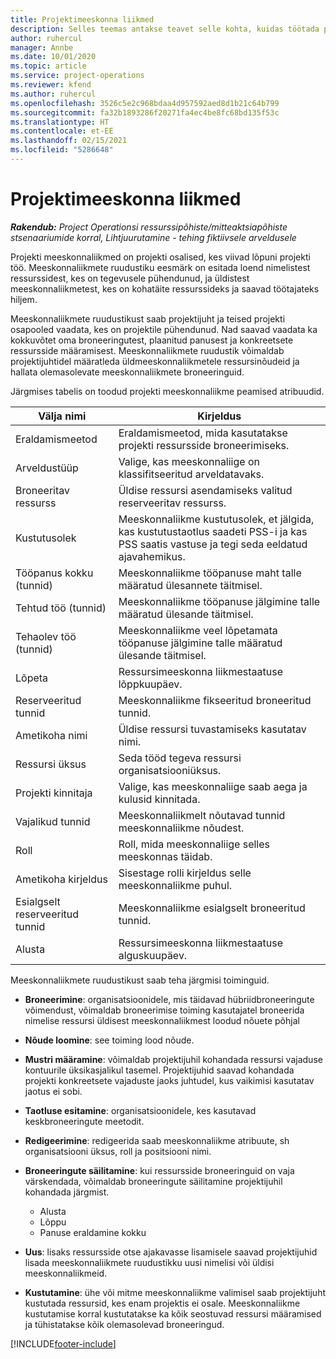 ```yaml
---
title: Projektimeeskonna liikmed
description: Selles teemas antakse teavet selle kohta, kuidas töötada projekti meeskonnaliikmete teabe, atribuutide ja kavandamisega.
author: ruhercul
manager: Annbe
ms.date: 10/01/2020
ms.topic: article
ms.service: project-operations
ms.reviewer: kfend
ms.author: ruhercul
ms.openlocfilehash: 3526c5e2c968bdaa4d957592aed8d1b21c64b799
ms.sourcegitcommit: fa32b1893286f20271fa4ec4be8fc68bd135f53c
ms.translationtype: HT
ms.contentlocale: et-EE
ms.lasthandoff: 02/15/2021
ms.locfileid: "5286648"
---
```

# <a name="project-team-members"></a>Projektimeeskonna liikmed

_**Rakendub:** Project Operationsi ressurssipõhiste/mitteaktsiapõhiste stsenaariumide korral,  Lihtjuurutamine - tehing fiktiivsele arveldusele_

Projekti meeskonnaliikmed on projekti osalised, kes viivad lõpuni projekti töö. Meeskonnaliikmete ruudustiku eesmärk on esitada loend nimelistest ressurssidest, kes on tegevusele pühendunud, ja üldistest meeskonnaliikmetest, kes on kohatäite ressurssideks ja saavad töötajateks hiljem.

Meeskonnaliikmete ruudustikust saab projektijuht ja teised projekti osapooled vaadata, kes on projektile pühendunud. Nad saavad vaadata ka kokkuvõtet oma broneeringutest, plaanitud panusest ja konkreetsete ressursside määramisest. Meeskonnaliikmete ruudustik võimaldab projektijuhtidel määratleda üldmeeskonnaliikmetele ressursinõudeid ja hallata olemasolevate meeskonnaliikmete broneeringuid.

Järgmises tabelis on toodud projekti meeskonnaliikme peamised atribuudid.

| Välja nimi          | Kirjeldus                                                                                                                                                                  |
|--------------------------|-----------------------------------------------------------------------------------------------------------------------------------------------------------------------------------|
| Eraldamismeetod        | Eraldamismeetod, mida kasutatakse projekti ressursside broneerimiseks.                                                                         |
| Arveldustüüp             | Valige, kas meeskonnaliige on klassifitseeritud arveldatavaks.                                                                                                                                       |
| Broneeritav ressurss        | Üldise ressursi asendamiseks valitud reserveeritav ressurss.                                                                                                                   |
| Kustutusolek            | Meeskonnaliikme kustutusolek, et jälgida, kas kustutustaotlus saadeti PSS-i ja kas PSS saatis vastuse ja tegi seda eeldatud ajavahemikus. |
| Tööpanus kokku (tunnid)     | Meeskonnaliikme tööpanuse maht talle määratud ülesannete täitmisel.                                                                                                                         |
| Tehtud töö (tunnid) | Meeskonnaliikme tööpanuse jälgimine talle määratud ülesande täitmisel.                                                                                           |
| Tehaolev töö (tunnid) | Meeskonnaliikme veel lõpetamata tööpanuse jälgimine talle määratud ülesande täitmisel.                                                                                    |
| Lõpeta                   | Ressursimeeskonna liikmestaatuse lõppkuupäev.                                                                                                                                            |
| Reserveeritud tunnid        | Meeskonnaliikme fikseeritud broneeritud tunnid.                                                                                                                                                                |
| Ametikoha nimi            | Üldise ressursi tuvastamiseks kasutatav nimi.                                                                                                                                   |
| Ressursi üksus          | Seda tööd tegeva ressursi organisatsiooniüksus.                                                                                                                      |
| Projekti kinnitaja         | Valige, kas meeskonnaliige saab aega ja kulusid kinnitada.                                                                                                                     |
| Vajalikud tunnid           | Meeskonnaliikmelt nõutavad tunnid meeskonnaliikme nõudest.                                                                                                                       |
| Roll                     | Roll, mida meeskonnaliige selles meeskonnas täidab.                                                                                                                                |
| Ametikoha kirjeldus     | Sisestage rolli kirjeldus selle meeskonnaliikme puhul.                                                                                                                             |
| Esialgselt reserveeritud tunnid        | Meeskonnaliikme esialgselt broneeritud tunnid.                                                                                                                                                                 |
| Alusta                    | Ressursimeeskonna liikmestaatuse alguskuupäev.                                                                                                                                          |

Meeskonnaliikmete ruudustikust saab teha järgmisi toiminguid.

- **Broneerimine**: organisatsioonidele, mis täidavad hübriidbroneeringute võimendust, võimaldab broneerimise toiming kasutajatel broneerida nimelise ressursi üldisest meeskonnaliikmest loodud nõuete põhjal
- **Nõude loomine**: see toiming lood nõude.
- **Mustri määramine**: võimaldab projektijuhil kohandada ressursi vajaduse kontuurile üksikasjalikul tasemel. Projektijuhid saavad kohandada projekti konkreetsete vajaduste jaoks juhtudel, kus vaikimisi kasutatav jaotus ei sobi.
- **Taotluse esitamine**: organisatsioonidele, kes kasutavad keskbroneeringute meetodit.
- **Redigeerimine**: redigeerida saab meeskonnaliikme atribuute, sh organisatsiooni üksus, roll ja positsiooni nimi.
- **Broneeringute säilitamine**: kui ressursside broneeringuid on vaja värskendada, võimaldab broneeringute säilitamine projektijuhil kohandada järgmist.

    - Alusta
    - Lõppu
    - Panuse eraldamine kokku

- **Uus**: lisaks ressursside otse ajakavasse lisamisele saavad projektijuhid lisada meeskonnaliikmete ruudustikku uusi nimelisi või üldisi meeskonnaliikmeid.
- **Kustutamine**: ühe või mitme meeskonnaliikme valimisel saab projektijuht kustutada ressursid, kes enam projektis ei osale. Meeskonnaliikme kustutamise korral kustutatakse ka kõik seostuvad ressursi määramised ja tühistatakse kõik olemasolevad broneeringud.


[!INCLUDE[footer-include](../includes/footer-banner.md)]